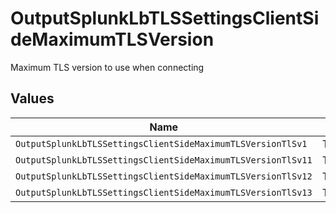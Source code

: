 # OutputSplunkLbTLSSettingsClientSideMaximumTLSVersion

Maximum TLS version to use when connecting


## Values

| Name                                                         | Value                                                        |
| ------------------------------------------------------------ | ------------------------------------------------------------ |
| `OutputSplunkLbTLSSettingsClientSideMaximumTLSVersionTlSv1`  | TLSv1                                                        |
| `OutputSplunkLbTLSSettingsClientSideMaximumTLSVersionTlSv11` | TLSv1.1                                                      |
| `OutputSplunkLbTLSSettingsClientSideMaximumTLSVersionTlSv12` | TLSv1.2                                                      |
| `OutputSplunkLbTLSSettingsClientSideMaximumTLSVersionTlSv13` | TLSv1.3                                                      |